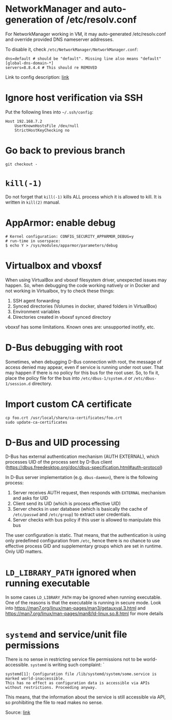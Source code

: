 # NetworkManager and auto-generation of /etc/resolv.conf

For NetworkManager working in VM, it may auto-generated /etc/resolv.conf and override provided DNS nameserver addresses.

To disable it, check `/etc/NetworkManager/NetworkManager.conf`:

```
dns=default # should be "default". Missing line also means "default"
[global-dns-domain-*]
servers=8.8.4.4 # This should re REMOVED
```

Link to config description: [link](https://developer.gnome.org/NetworkManager/stable/NetworkManager.conf.html)

# Ignore host verification via SSH

Put the following lines into `~/.ssh/config`:

```
Host 192.168.7.2
    UserKnownHostsFile /dev/null
    StrictHostKeyChecking no
```

# Go back to previous branch

`git checkout -`

# `kill(-1)`

Do not forget that `kill(-1)` kills ALL process which it is allowed to kill. It is written in `kill(2)` manual.

# AppArmor: enable debug

```
# Kernel configuration: CONFIG_SECURITY_APPARMOR_DEBUG=y
# run-time in userspace:
$ echo Y > /sys/modules/apparmor/parameters/debug
```

# Virtualbox and vboxsf

When using VirtualBox and vboxsf filesystem driver, unexpected issues may happen. So, when debugging the code working natively or in Docker and not working in Virtualbox, try to check these things:

1. SSH agent forwarding
2. Synced directories (Volumes in docker, shared folders in VirtualBox)
3. Environment variables
4. Directories created in vboxsf synced directory

vboxsf has some limitations. Known ones are: unsupported inotify, etc.

# D-Bus debugging with root

Sometimes, when debugging D-Bus connection with root, the message of access denied may appear, even if service is running under root user.
That may happen if there is no policy for this bus for the root user.
So, to fix it, place the policy file for the bus into `/etc/dbus-1/system.d` or `/etc/dbus-1/session.d` directory.

# Import custom CA certificate

```
cp foo.crt /usr/local/share/ca-certificates/foo.crt
sudo update-ca-certificates
```

# D-Bus and UID processing

D-Bus has external authentication mechanism (AUTH EXTERNAL), which processes UID of the process sent by D-Bus client (https://dbus.freedesktop.org/doc/dbus-specification.html#auth-protocol)

In D-Bus server implementation (e.g. `dbus-daemon`), there is the following process:

1. Server receives AUTH request, then responds with `EXTERNAL` mechanism and asks for UID
2. Client send its UID (which is process effective UID)
3. Server checks in user database (which is basically the cache of `/etc/passwd` and `/etc/group`) to extract user credentials.
4. Server checks with bus policy if this user is allowed to manipulate this bus

The user configuration is static. That means, that the authentication is using only predefined configuration from `/etc`,
hence there is no chance to use effective process GID and supplementary groups which are set in runtime. Only UID matters.

# `LD_LIBRARY_PATH` ignored when running executable

In some cases `LD_LIBRARY_PATH` may be ignored when running executable.
One of the reasons is that the executable is running in secure mode.
Look into https://man7.org/linux/man-pages/man3/getauxval.3.html and https://man7.org/linux/man-pages/man8/ld-linux.so.8.html for more details

# `systemd` and service/unit file permissions

There is no sense in restricting service file permissions not to be world-accessible. `systemd` is writing such complaint: `

```
systemd[1]: Configuration file /lib/systemd/system/some.service is marked world-inaccessible.
This has no effect as configuration data is accessible via APIs without restrictions. Proceeding anyway.
```

This means, that the information about the service is still accessible via API, so prohibiting the file to read makes no sense.

Source: [link](https://github.com/systemd/systemd/issues/770)

